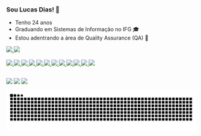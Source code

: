 ### Sou Lucas Dias! 🚀

- Tenho 24 anos
- Graduando em Sistemas de Informação no IFG 🎓
- Estou adentrando a área de Quality Assurance (QA) 🌱


 <div>
  <a href="https://github.com/lucasdias17">
  <img height="180em" src="https://github-readme-stats.vercel.app/api?username=lucasdias17&show_icons=true&theme=dark&include_all_commits=true&count_private=true"/>
  <img height="180em" src="https://github-readme-stats.vercel.app/api/top-langs/?username=lucasdias17&layout=compact&langs_count=7&theme=dark"/>
</div>
<div style="display: inline_block"><br>
 <img src="https://img.shields.io/badge/Java-ED8B00?style=for-the-badge&logo=java&logoColor=white"/> 
<img src="https://img.shields.io/badge/JavaScript-F7DF1E?style=for-the-badge&logo=javascript&logoColor=black"/>
 <img src="https://img.shields.io/badge/Selenium-43B02A?style=for-the-badge&logo=selenium&logoColor=white"/> 
 <img src="https://img.shields.io/badge/Cucumber-23D96C?style=for-the-badge&logo=cucumber&logoColor=white"/> 
 <img src="https://img.shields.io/badge/HTML-E34C26?&style=for-the-badge&logo=html5&logoColor=white"/> 
 <img src="https://img.shields.io/badge/CSS-239120?&style=for-the-badge&logo=css3&logoColor=white"/> 
 <img src="https://img.shields.io/badge/Bootstrap-563D7C?style=for-the-badge&logo=bootstrap&logoColor=white"/> 
 <img src="https://img.shields.io/badge/JavaScript-F7DF1E?style=for-the-badge&logo=javascript&logoColor=black"/> 
 <img src="https://img.shields.io/badge/Git-F05032?style=for-the-badge&logo=git&logoColor=white"/> 
 <img src="https://img.shields.io/badge/MySQL-4479A1?style=for-the-badge&logo=mysql&logoColor=white"/> 
 <img src="https://img.shields.io/badge/PostgreSQL-316192?style=for-the-badge&logo=postgresql&logoColor=white"/> 
 <img src="https://img.shields.io/badge/Postman-FF6C37?style=for-the-badge&logo=Postman&logoColor=white"/> 


</div>
  
  ##
 
<div> 
 
  <a href="https://www.instagram.com/lucasvieira216/" target="_blank"><img src="https://img.shields.io/badge/-Instagram-%23E4405F?style=for-the-badge&logo=instagram&logoColor=white" target="_blank"></a>
  <a href = "mailto:lvieira216@gmail.com"><img src="https://img.shields.io/badge/-Gmail-%23333?style=for-the-badge&logo=gmail&logoColor=white" target="_blank"></a>
  <a href="https://www.linkedin.com/in/lucas-vieira-dias-7ab5a4150/" target="_blank"><img src="https://img.shields.io/badge/-LinkedIn-%230077B5?style=for-the-badge&logo=linkedin&logoColor=white" target="_blank"></a> 
 
  ![Snake animation](https://github.com/lucasdias17/lucasdias17/blob/output/github-contribution-grid-snake.svg)
 
</div>
